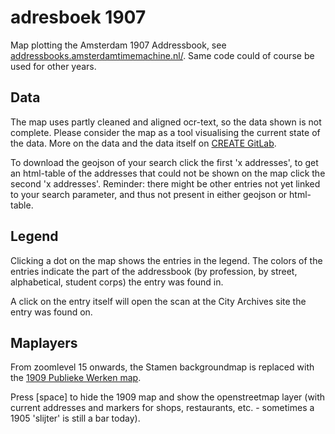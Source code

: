 # adresboek 1907

Map plotting the Amsterdam 1907 Addressbook, see [addressbooks.amsterdamtimemachine.nl/](https://addressbooks.amsterdamtimemachine.nl/). Same code could of course be used for other years. 

## Data

The map uses partly cleaned and aligned ocr-text, so the data shown is not complete. Please consider the map as a tool visualising the current state of the data. More on the data and the data itself on [CREATE GitLab](https://gitlab.com/uvacreate/amsterdam-time-machine/amsterdam-address-books).

To download the geojson of your search click the first 'x addresses', to get an html-table of the addresses that could not be shown on the map click the second 'x addresses'. Reminder: there might be other entries not yet linked to your search parameter, and thus not present in either geojson or html-table.

## Legend

Clicking a dot on the map shows the entries in the legend. The colors of the entries indicate the part of the addressbook (by profession, by street, alphabetical, student corps) the entry was found in.

A click on the entry itself will open the scan at the City Archives site the entry was found on.

## Maplayers

From zoomlevel 15 onwards, the Stamen backgroundmap is replaced with the [1909 Publieke Werken map](https://tiles.amsterdamtimemachine.nl/).

Press [space] to hide the 1909 map and show the openstreetmap layer (with current addresses and markers for shops, restaurants, etc. - sometimes a 1905 'slijter' is still a bar today).